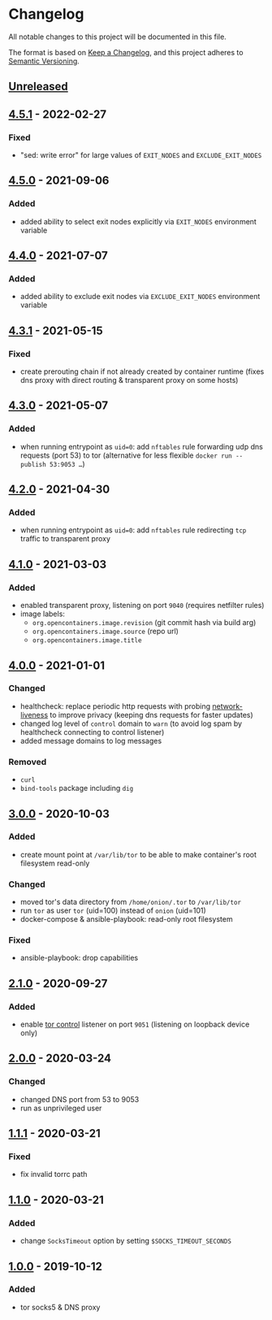 # Changelog
All notable changes to this project will be documented in this file.

The format is based on [Keep a Changelog](https://keepachangelog.com/en/1.0.0/),
and this project adheres to [Semantic Versioning](https://semver.org/spec/v2.0.0.html).

## [Unreleased]

## [4.5.1] - 2022-02-27
### Fixed
- "sed: write error" for large values of `EXIT_NODES` and `EXCLUDE_EXIT_NODES`

## [4.5.0] - 2021-09-06
### Added
- added ability to select exit nodes explicitly via `EXIT_NODES` environment variable

## [4.4.0] - 2021-07-07
### Added
- added ability to exclude exit nodes via `EXCLUDE_EXIT_NODES` environment variable

## [4.3.1] - 2021-05-15
### Fixed
- create prerouting chain if not already created by container runtime
  (fixes dns proxy with direct routing & transparent proxy on some hosts)

## [4.3.0] - 2021-05-07
### Added
- when running entrypoint as `uid=0`:
  add `nftables` rule forwarding udp dns requests (port 53) to tor
  (alternative for less flexible `docker run --publish 53:9053 …`)

## [4.2.0] - 2021-04-30
### Added
- when running entrypoint as `uid=0`:
  add `nftables` rule redirecting `tcp` traffic to transparent proxy

## [4.1.0] - 2021-03-03
### Added
- enabled transparent proxy, listening on port `9040` (requires netfilter rules)
- image labels:
  - `org.opencontainers.image.revision` (git commit hash via build arg)
  - `org.opencontainers.image.source` (repo url)
  - `org.opencontainers.image.title`

## [4.0.0] - 2021-01-01
### Changed
- healthcheck: replace periodic http requests with probing
  [network-liveness](https://gitweb.torproject.org/torspec.git/tree/control-spec.txt)
  to improve privacy (keeping dns requests for faster updates)
- changed log level of `control` domain to `warn`
  (to avoid log spam by healthcheck connecting to control listener)
- added message domains to log messages

### Removed
- `curl`
- `bind-tools` package including `dig`

## [3.0.0] - 2020-10-03
### Added
- create mount point at `/var/lib/tor`
  to be able to make container's root filesystem read-only

### Changed
- moved tor's data directory from `/home/onion/.tor` to `/var/lib/tor`
- run `tor` as user `tor` (uid=100) instead of `onion` (uid=101)
- docker-compose & ansible-playbook: read-only root filesystem

### Fixed
- ansible-playbook: drop capabilities

## [2.1.0] - 2020-09-27
### Added
- enable [tor control](https://gitweb.torproject.org/torspec.git/tree/control-spec.txt)
  listener on port `9051`
  (listening on loopback device only)

## [2.0.0] - 2020-03-24
### Changed
- changed DNS port from 53 to 9053
- run as unprivileged user

## [1.1.1] - 2020-03-21
### Fixed
- fix invalid torrc path

## [1.1.0] - 2020-03-21
### Added
- change `SocksTimeout` option by setting `$SOCKS_TIMEOUT_SECONDS`

## [1.0.0] - 2019-10-12
### Added
- tor socks5 & DNS proxy

[Unreleased]: https://github.com/fphammerle/docker-tor-proxy/compare/v4.5.1...HEAD
[4.5.1]: https://github.com/fphammerle/docker-tor-proxy/compare/v4.5.0...v4.5.1
[4.5.0]: https://github.com/fphammerle/docker-tor-proxy/compare/v4.4.0...v4.5.0
[4.4.0]: https://github.com/fphammerle/docker-tor-proxy/compare/v4.3.1...v4.4.0
[4.3.1]: https://github.com/fphammerle/docker-tor-proxy/compare/v4.3.0...v4.3.1
[4.3.0]: https://github.com/fphammerle/docker-tor-proxy/compare/v4.2.0...v4.3.0
[4.2.0]: https://github.com/fphammerle/docker-tor-proxy/compare/v4.1.0...v4.2.0
[4.1.0]: https://github.com/fphammerle/docker-tor-proxy/compare/v4.0.0...v4.1.0
[4.0.0]: https://github.com/fphammerle/docker-tor-proxy/compare/v3.0.0...v4.0.0
[3.0.0]: https://github.com/fphammerle/docker-tor-proxy/compare/v2.1.0...v3.0.0
[2.1.0]: https://github.com/fphammerle/docker-tor-proxy/compare/v2.0.0...v2.1.0
[2.0.0]: https://github.com/fphammerle/docker-tor-proxy/compare/v1.1.1...v2.0.0
[1.1.1]: https://github.com/fphammerle/docker-tor-proxy/compare/v1.1.0...v1.1.1
[1.1.0]: https://github.com/fphammerle/docker-tor-proxy/compare/1.0.0...v1.1.0
[1.0.0]: https://github.com/fphammerle/docker-tor-proxy/releases/tag/1.0.0
